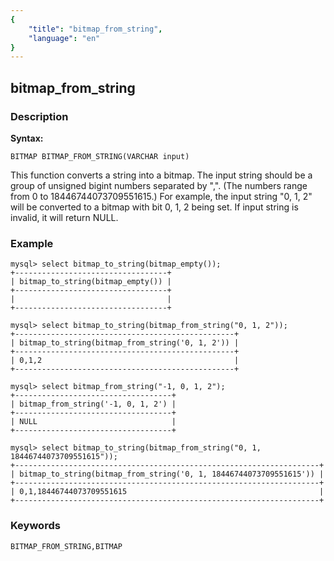 ```yaml
---
{
    "title": "bitmap_from_string",
    "language": "en"
}
---
```


<!-- 
Licensed to the Apache Software Foundation (ASF) under one
or more contributor license agreements.  See the NOTICE file
distributed with this work for additional information
regarding copyright ownership.  The ASF licenses this file
to you under the Apache License, Version 2.0 (the
"License"); you may not use this file except in compliance
with the License.  You may obtain a copy of the License at
  http://www.apache.org/licenses/LICENSE-2.0
Unless required by applicable law or agreed to in writing,
software distributed under the License is distributed on an
"AS IS" BASIS, WITHOUT WARRANTIES OR CONDITIONS OF ANY
KIND, either express or implied.  See the License for the
specific language governing permissions and limitations
under the License.
-->

## bitmap_from_string

### Description
**Syntax:**

`BITMAP BITMAP_FROM_STRING(VARCHAR input)`

This function converts a string into a bitmap. The input string should be a group of unsigned bigint numbers separated by ",". (The numbers range from 0 to 18446744073709551615.)
For example, the input string "0, 1, 2" will be converted to a bitmap with bit 0, 1, 2 being set. If input string is invalid, it will return NULL.

### Example

```
mysql> select bitmap_to_string(bitmap_empty());
+----------------------------------+
| bitmap_to_string(bitmap_empty()) |
+----------------------------------+
|                                  |
+----------------------------------+

mysql> select bitmap_to_string(bitmap_from_string("0, 1, 2"));
+-------------------------------------------------+
| bitmap_to_string(bitmap_from_string('0, 1, 2')) |
+-------------------------------------------------+
| 0,1,2                                           |
+-------------------------------------------------+

mysql> select bitmap_from_string("-1, 0, 1, 2");
+-----------------------------------+
| bitmap_from_string('-1, 0, 1, 2') |
+-----------------------------------+
| NULL                              |
+-----------------------------------+

mysql> select bitmap_to_string(bitmap_from_string("0, 1, 18446744073709551615"));
+--------------------------------------------------------------------+
| bitmap_to_string(bitmap_from_string('0, 1, 18446744073709551615')) |
+--------------------------------------------------------------------+
| 0,1,18446744073709551615                                           |
+--------------------------------------------------------------------+
```

### Keywords

    BITMAP_FROM_STRING,BITMAP
